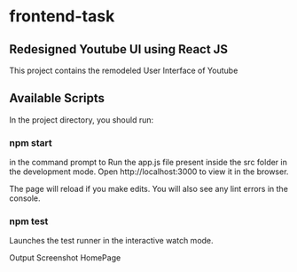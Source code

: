 # frontend-task

## Redesigned Youtube UI using React JS

This project contains the remodeled User Interface of Youtube

## Available Scripts

In the project directory, you should run:
### npm start

in the command prompt to Run the app.js file present inside the src folder in the development mode.
Open http://localhost:3000 to view it in the browser.

The page will reload if you make edits.
You will also see any lint errors in the console.
### npm test

Launches the test runner in the interactive watch mode.

Output Screenshot
HomePage


